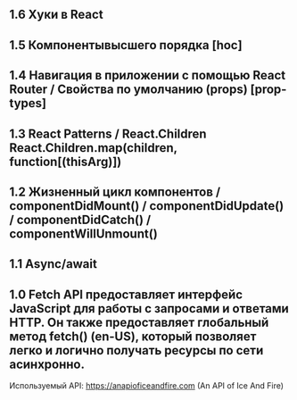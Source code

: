 ## 1.6 Хуки в React

## 1.5 Компонентывысшего порядка [hoc]

## 1.4 Навигация в приложении с помощью React Router / Свойства по умолчанию (props) [prop-types]


## 1.3 React Patterns / React.Children React.Children.map(children, function[(thisArg)])

## 1.2 Жизненный цикл компонентов / componentDidMount() / componentDidUpdate() / componentDidCatch() / componentWillUnmount()


## 1.1 Async/await
## 1.0 Fetch API предоставляет интерфейс JavaScript для работы с запросами и ответами HTTP. Он также предоставляет глобальный метод fetch() (en-US), который позволяет легко и логично получать ресурсы по сети асинхронно. 
Используемый API: https://anapioficeandfire.com (An API of Ice And Fire)
